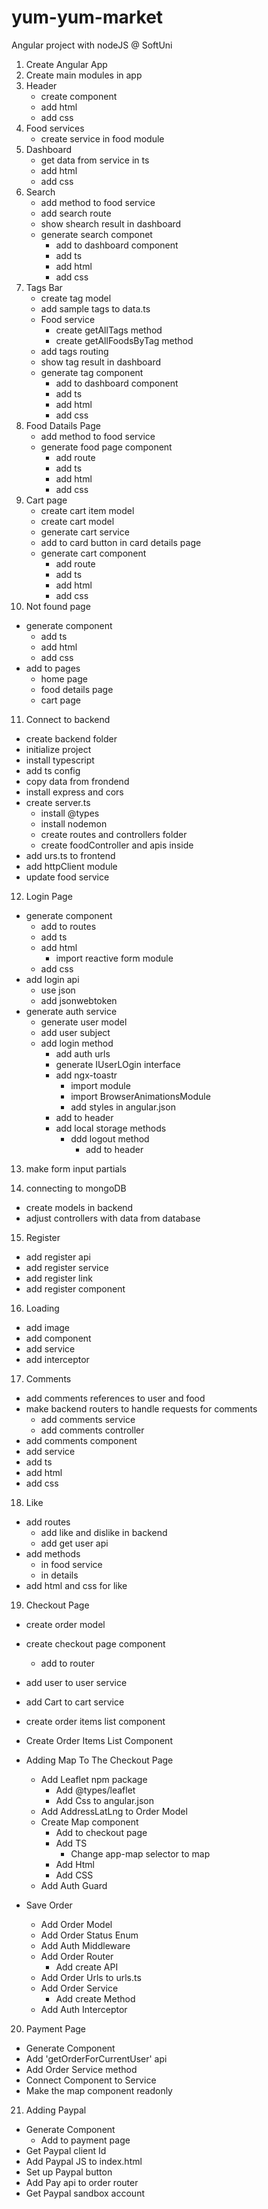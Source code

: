 # yum-yum-market

Angular project with nodeJS @ SoftUni

1. Create Angular App
2. Create main modules in app
3. Header
   - create component
   - add html
   - add css
4. Food services
   - create service in food module
5. Dashboard
   - get data from service in ts
   - add html
   - add css
6. Search
   - add method to food service
   - add search route
   - show shearch result in dashboard
   - generate search componet
     - add to dashboard component
     - add ts
     - add html
     - add css
7. Tags Bar
   - create tag model
   - add sample tags to data.ts
   - Food service
     - create getAllTags method
     - create getAllFoodsByTag method
   - add tags routing
   - show tag result in dashboard
   - generate tag component
     - add to dashboard component
     - add ts
     - add html
     - add css
8. Food Datails Page
   - add method to food service
   - generate food page component
     - add route
     - add ts
     - add html
     - add css
9. Cart page
   - create cart item model
   - create cart model
   - generate cart service
   - add to card button in card details page
   - generate cart component
     - add route
     - add ts
     - add html
     - add css
10. Not found page

- generate component
  - add ts
  - add html
  - add css
- add to pages
  - home page
  - food details page
  - cart page

11. Connect to backend

- create backend folder
- initialize project
- install typescript
- add ts config
- copy data from frondend
- install express and cors
- create server.ts
  - install @types
  - install nodemon
  - create routes and controllers folder
  - create foodController and apis inside
- add urs.ts to frontend
- add httpClient module
- update food service

12. Login Page

- generate component
  - add to routes
  - add ts
  - add html
    - import reactive form module
  - add css
- add login api
  - use json
  - add jsonwebtoken
- generate auth service
  - generate user model
  - add user subject
  - add login method
    - add auth urls
    - generate IUserLOgin interface
    - add ngx-toastr
      - import module
      - import BrowserAnimationsModule
      - add styles in angular.json
    - add to header
    - add local storage methods
      - ddd logout method
        - add to header

13. make form input partials

14. connecting to mongoDB

- create models in backend
- adjust controllers with data from database

15. Register

- add register api
- add register service
- add register link
- add register component

16. Loading

- add image
- add component
- add service
- add interceptor

17. Comments

- add comments references to user and food
- make backend routers to handle requests for comments
  - add comments service
  - add comments controller
- add comments component
- add service
- add ts
- add html
- add css

18. Like

- add routes
  - add like and dislike in backend
  - add get user api
- add methods
  - in food service
  - in details
- add html and css for like

19. Checkout Page

- create order model
- create checkout page component
  - add to router
- add user to user service
- add Cart to cart service
- create order items list component
- Create Order Items List Component
- Adding Map To The Checkout Page
  - Add Leaflet npm package
    - Add @types/leaflet
    - Add Css to angular.json
  - Add AddressLatLng to Order Model
  - Create Map component
    - Add to checkout page
    - Add TS
      - Change app-map selector to map
    - Add Html
    - Add CSS
  - Add Auth Guard
- Save Order

  - Add Order Model
  - Add Order Status Enum
  - Add Auth Middleware
  - Add Order Router
    - Add create API
  - Add Order Urls to urls.ts
  - Add Order Service
    - Add create Method
  - Add Auth Interceptor

20. Payment Page

- Generate Component
- Add 'getOrderForCurrentUser' api
- Add Order Service method
- Connect Component to Service
- Make the map component readonly

21. Adding Paypal

- Generate Component
  - Add to payment page
- Get Paypal client Id
- Add Paypal JS to index.html
- Set up Paypal button
- Add Pay api to order router
- Get Paypal sandbox account
